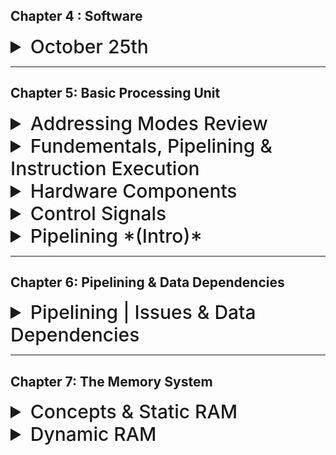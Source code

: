 


## Chapter 4 : Software

<details>
  <summary style="font-size: 30px; font-weight: 500; cursor: pointer;"> October 25th </summary>
  
![MCPA_asmp111111](../static/MPCA_ch4_1.png)

*High Level Languages build constructs* For loops, If statements, look at Python, lots of High Level Abstraction

*In Assembly you need to trace, it's harder*

**Compiler** : Program that takes High Level Constructs and converts into Assembly
- Optimizations are done at the Compiler level

**Assembly** : Takes Assembly Files, and turns it into Machine Code
- No optimizations are done, only directly translations here

Object files aren't Executable !!!

**Linker** : Link all the functions together, so that the program can be executed. *(Since the program goes Instruction by Instruction, and so everything needs to be together, including source files, library files which are already compiled object files)*

-  For EX: if I use `cos()` and don't include `<cmath>` I'll get **Linker** Error.
Now the **Executable File** from the Linker, is able to Execute

**Loader** : You can use Origins, in Assembly, which the Loader will take into account (Put labels at origin: **0x1000**, and Instructions at **0x400**)

#### Loader Header
- Loader reads the "Header" of the File for origin info, how to load it in...
- Hey Loader, we've got some libraries that might not be resolved yet... `cos()` for ex: pls know where this fn is in memory, and use it

- It's stored in memory once, and All programs using the `cos()` knows where it is, and Calls it. *(Loader Only Knows where it is)*

---

### Assembler Process

We know we've got 3 formats **J Type**, **R Type**, **I Type**

##### Two-Pass Assembler

#### First Pass

In the first pass, the assembler goes through the source code to generate all machine instructions and populate the symbol table with addresses of labels.

**Example:**
```assembly
LOOP:  ADD R1, R2
       SUB R3, R4
       JMP END
       MUL R1, R2
END:   HLT
```

In the first pass, the symbol table might look like: *(Pass 1 builds the symbol table)*

```
| Label | Address |
|-------|---------|
| LOOP  | 0000    |
| END   | 0011    |

```

#### Second Pass

During the second pass, the assembler uses the symbol table to resolve unknown branch offsets or addresses.

**Example:**
From the previous code, JMP END can now be resolved to jump to address 0011.

After the second pass, the machine code might look like:

```assembly
ADD R1, R2
SUB R3, R4
JMP 0011
MUL R1, R2
HLT
```

---



</details>


---

## Chapter 5: Basic Processing Unit

<details>
<summary style="font-size: 30px; font-weight: 500; cursor: pointer;"> Addressing Modes Review </summary>

  Addressing modes in computer architecture dictate how the instructions in a machine language program identify the data they operate upon or the destinations where they deposit results. Different addressing modes offer various ways to specify this data.

  **Immediate Mode:**

  The operand is a constant value and is present within the instruction itself. *(operand is IMMED16 here)*
  For example, in the instruction `ADD R1, 5`, the value "5" is an immediate operand.

  **Register Mode:**

  The operand is a register; the name or number of the register is given in the instruction.

  *Example:* `ADD R1, R2` adds the contents of register R2 to register R1.

  **Absolute or Direct Mode:**

  The address of the operand is given directly in the instruction.
  Example: `LOAD R1, 1000` loads the content of **memory location 1000** into register R1.

  **Indirect Mode:**

  The **address of the operand** is held in a register or memory location. The instruction specifies this register or memory location, and the actual operand is fetched from the resulting address. *(Here the operand holds an address)*

  *Example:* If R2 contains the address 2000, `LOAD R1, (R2)` loads the content of memory location 2000 into R1.

  **Indexed Mode:**

  This mode uses the sum of a base address and an index register to find the effective address.
  *Example:* If the instruction is `LOAD R1, 100(R2)` and R2 contains the value 50, then the data is loaded into R1 from memory location 150 (100 + 50).

  **Auto-increment and Auto-decrement Mode:**

  In auto-increment, after fetching the operand, the content of the register *(usually an address)* is automatically incremented. This is useful for accessing consecutive memory locations.
  In auto-decrement, the content of the register is decremented before fetching the operand.

  <br>

  *Example AUTO-INCR*: If R2 contains the address 1000, `LOAD R1, (R2)+` loads the content of memory location 1000 into R1 and then increments R2 to 1001. 

  <br>

  *EXAMPLE AUTO-DECR*
  If it was `LOAD R1, -(R2)`, R2 would first decrement to 999, then its content would be loaded into R1.

  ---

  ### Bringing it back to this Chapter:

  Every instruction cycle begins with fetching the next instruction from memory. Once fetched, the CPU decodes the instruction to determine which operation to perform and which addressing mode is used. The addressing mode will then dictate how the CPU retrieves or identifies the operands for the operation.

  **Operand Fetches**
  Based on the addressing mode, the data path will be set up differently to fetch operands!


  **Immediate Mode:** The operand data might be fetched as part of the instruction itself. Thus, the operand would be directly routed from the instruction register.

  **Direct or Absolute Mode:** The operand's address is directly specified. The CPU uses this address to fetch the operand from memory.

  **Register Mode:** The operand is in a CPU register, so no memory access is required. The data path will route data from the specified register.

  **Indexed Mode:** The CPU must add the base and index values to get the effective address. This involves the ALU in the data path to calculate the sum, and then memory is accessed using the effective address.

  **Indirect Mode:** The data path will first fetch an address from a register or memory location and then use that address to fetch the operand from memory.

  **Auto-increment/Auto-decrement Mode:** The data path fetches data from the memory address specified in a register. Then, the ALU increments (or decrements) the register's value.
</details>


  <details>
    <summary style="font-size: 30px; font-weight: 500; cursor: pointer;"> Fundementals, Pipelining & Instruction Execution</summary>

  ![xDxD](../static/MPCA_bb.png)

  proc. = processor

  **Processing Unit**
  - Executions of instructions, by the proc.
  - Functional Units of proc. how they are connected
  - Hardware for control signals (Control Unit)
  - Micro-programmed control

  ### SLOW
  One Logic Circuit taking a long time, and it's quite sequential *(NOT CONCURRENT)*

  ![wdqwdqef](../static/MPCA_6_slow.png)

  ### Much Faster *(Pipelining)*
  Way more Thruput, and in a pipeline, the "Station" *(Smaller logic circuit)* is able to process a portion of the Compute!

  **Example:** Report writing *(Abstract, Intro, Body, Conclusion)* at every stage in pipeline, one paragraph is added, and once the *Intro* Writer finishes Intro for Report #1, next cylce he can do Report #2's Intro. **THRU-PUT is 5x!!!**

  ![wdqwdqef](../static/MPCA_6_faster.png)
  ![wdqwdqef2](../static/MPCA_6_faster_1.png)
  
  **Notes**
  - In Pipeline, Stages should do equal amount of work, in a timeframe *(As our clock cycle is designed to support a whole stage/operation to preform within the single cycle)*
  - Design stages to keep clock cycle short *(Therefore, Frequency *(GHz)* gets faster, as `f = 1/l` , where `l` is clock cycle length)
  ---

  ### Instruction Executions

  We can have `n` stages, but due to Hardware limitations we usually have **5** with RISC and NIOS 2
  The **5** Steps we define, need to be as generic as possible to support the ut-most variety of instructions

  That's why some steps aren't use for certain Instructions, as that generic step isn't needed for a specific operation

  ![ix](../static/MPCA_6_i1.png)

  ![ix](../static/MPCA_6_i2.png)

  Generics:
  ![ix](../static/MPCA_6_i3.png)

</details>

<details>
  <summary style="font-size: 30px; font-weight: 500; cursor: pointer;"> Hardware Components </summary>

## Register File

"Access Circuitry" Enables 2 registers to be read in at the same time, for their contents to be available at 2 seperate outputs
- RA, and RB
- Register File has Data Input C *(Aswell as an indication to which Register File to Write in)*
- Connected with **IR** instruction register

- **Registers**: Super fast CPU memory spots.
- **Types**:
  - **Memory Access Registers**: MDR, MAR
  - **Instruction / Fetching Registers**: PC, IR
  - **Condition Registers**: Carry, Overflow, etc.
  - **Special**: Index, Stack Pointer
- **Implementation**: Registers often come in a 'register file' - a quick memory block allowing data read/write.

  ![ixr](../static/MPCA_6_r.png)

#### **Dual-ported Mem Block**

- **Concurrency**: Allows for simultaneous Read/Write
- **Complexity**: More complex hardware design to manage both ports
- **Size and Cost**: Larger / Costly
- **Applications** that require lots of simultaneous Read/Write want a **Dual-ported** mem block.

#### **Two Single-Ported Mem Blocks**

- **Synchronization**: Two single-ported may require additional synchronization.
- **Flexibility**: Two separate blocks can offer design flexibility.
- **Applications**: Dual-ported for high-speed access; two single-ported for cost-effectiveness or simpler systems.

## ALU (Arithmetic Logic Unit)

- **ALU's Role**: Processes data (both arithmetic and logical operations).
- **Hardware View**: Shows components needed for computational instructions.
- **Data Source & Destination**: Both come from the register file.
- **Notation**:
  - **[RA]** and **[RB]**: Values from registers at addresses A and B.
  - **new [RC]**: Result stored to the register at address C.
- **Immediate Values**: If a source operand is an immediate value, it's directly provided to the ALU without coming from a register.
      - Discussed in datapath, refer to *MUX B*

  ![ixalu](../static/MPCA_6_alu.png)

## Datapath

  #### Generic 5 Stages of Organization:

  ![ix5s](../static/MPCA_5_stage.png)

  #### Datapath *(From textbook)*

  ![ix](../static/MPCA_datapath.png)

#### Mux B
This MUX selects wether it uses the Immediate Value, or RB *(Inter-state register, as output for Stage 2)* for the ALU operation.
This MUX will determine the value going into **InB** in ALU.

**Examples:**
`ADD R2, R3, R4` , the ALU's InA will be RA (R3) , InB wil be RB (R4)
`ADD R2, R3, #2` , the ALU's InA will be RA (R3) , InB wil be Immediate Value (`#2`)

#### Mux Y
This is the multiplexer situated at the bottom of the diagram. It has three input choices *(indexed 0, 1, and 2)* and decides which of these inputs will pass through to the RY output based on the control input it receives:

**0** - ALU output (RZ): The output from the ALU (Arithmetic Logic Unit) after a computation is completed.

**1** - Memory data: This is the data retrieved from the memory. This would be used in operations where data is being loaded from memory.

**2** - Return address: This is typically used in subroutine calls in assembly or machine code. When a subroutine is called, the address of the next instruction *(i.e., the one to be executed after the subroutine finishes)* is saved so that the program can return to it. This is the "return address."

---

#### Data Path Examples
*With Various Addressing Modes and instructions*

TODO:

</details>

<details>
  <summary style="font-size: 30px; font-weight: 500; cursor: pointer;"> Control Signals </summary>

  **Control Signals**
  - Selects MUX inputs to guide data flow (for MuxB, MuxY)
  
  - Determines when data is written into **PC**, **IR**, 
  Register File and the memory

  - Tells the ALU, the OpCode, so ALU knows which circuit to use *(Add, Substract, Shift)*

  - Handles incoming data on *C*

  **MuxC**
  Selects IR, or LINK to be taken from Register

  ---

  **Memory Interface Control Signals**

  ![](../static/MPC_cs_1.png)

  - What address to send to mem.
  - If Load/Store, **RZ** is used
  - If we need to store from **RM** ...

  TODO: understand this

  ---

  **Instruction Address Generation**

  ![](../static/MPC_cs_2.png)

  Branch (with offset)? or goto next instruction +4

  If Instruction is a Call; 

  ---

  ### Hardwired Control

  **Hardwired** : Hardwired to support every instruction *(Derived from Truth Tables, and physical circuits)*

  ![mpc_cs_3](../static/MPC_cs_3.png)

  - Clock here is the Processor Clock, and the Step counter just counts... and resets

  - Step Counter *(goes from steps 1-5)* and repeats
  - External Inputs *(Interrupts)*

  Control Signal Gen: Takes in the Inputs & Signals, and generates *Control Signals*, to be sent to *Datapath*


  ---

  ## CISC STYLE processors

  ![mpc_cs_4](../static/MPC_cs_4.png)

  *Microprocessor* Is the control Circuit

  Bus can only have **1 driver**

  If want to read from bus, *Rin* = 1, Reading in (MUX = 1) to store into FlipFlop

  If want to write to bus, *Rout* = 1, Write to mux from FlipFlop

  **Think about it, high level**

  ![mpc_cs_5](../static/MPC_cs_5.png)

  Done in 7 Cycles, instead of 5 for risc

  **MICROPROGRAMMED** control: Software based approach to generation of signals. Easier phyiscal implementation, over hardware. *(Stores Control Words, and gives the right word to right instruction)* It's like stored in a **ROM** chip.

  ![mpc_cs_6](../static/MPC_cs_6.png)
  
  Sends the control signals per clock cycle from *Control Store*

  ---

  ### Examples:

  **Q1**

  1- GHz Clock

  Load & Store is 20% Percent of the Dynamic Instruction Count in a program

  5- Clock Cycles *(Every clock cycle, there is a fetch)*

  **Whats the frequency of Memory Access?**

  Stage 1. Fetch Instruction *(Mem Access, 1 access)*
  ...
  Stage 4. on average uses the memory by 20% *(Mem Access, 2 access for Load & Store)*

  (1 + 1 + 1 + 2 + 1) = 6 / 5 = 1.2

  On Average... 1.2 memory accesses

  *(Mem Access / Stages) * Frequency of Clock*

  (1.2 / 5) * 10^9 = 240 million memory accesses a second

  ---

  **Q2**

  ...

  Goes into program counter circuit from **RA**


  ---

  **Q3**

  Load R6, 1000(R9)

  Let's say R6 has value 4200
  R9 has value 85320

  Mem.loc: 86320 has value 75900

  R9 goes to Addr. A *RA=85320*
  R6 goes to Addr. B *RB=4200*

  **Link register** Address 31

  **ALU** will add *1000* + *RA=85320*

  **RZ** how has 86320

  Beginning of stage 4:

  **RM** has whatever is in **RB**

  RZ get's looked up, and MuxY gets back the value (75900)

  Will send it thru MuxY thru stage 4; 

  End of Stage 4, RY has 75900 *Access of Data*

---

**Q4**

```
ADD R5, R2, R3
ADD R6, R3, #20
```


R2 = 15
R3 = 25
R6 = 50


Step RA RB RZ RM RY
1. * * * * *
2. * * * * *
3. 15 25 * * * 
4. 25 50 40 25 *
5. * * 40 50 40  
6. * * 45 * * 
7. * * 45 * 45


---

Step 
</details>


<details>
  <summary style="font-size: 30px; font-weight: 500; cursor: pointer;"> Pipelining *(Intro)*</summary>

**Pipelining** Increases thru-put:

![thru put laundry](../static/MPCA_6_1.png)

![pipelining in a computer](../static/MPCA_6_23.png)

With Pipelining, 1 Instruction is finished **EVERY** Clock Cycle

*Some Problems*
Lets say something is stored in Instruction Register,
Well on the next *TICK*, it can be over-written by new instruction being loaded in

Not good...

![pipelining in a computer](../static/MPCA_6_3.png)

**Clear Stage** so the next Instruction can use a fresh stage, Interstage Buffers become important. *All nessarcy info, should be passed along with the buffer*

TLDR: Datapath has buffers in between, for Stage Clearance and stuff

---

## Data Dependency

![Data Issues](../static/MPCA_6_4.png)

We need R1 and R2 to have loaded in the Immediate values, before being added into R3 !

So the `Add R3, R2, R1` should stall, Until R1 & R2 have been loaded in and are "available"

Then it can do the Compute, Memory and Write.

**How do we Determine a Dependency?**

Control Circuit will compare between the Interstage Buffers, and will recognize Data Dependencies and *"stall"* when necessary.

We call it a "bubble", effectively wasting 3 clock cycles


![Data Issues](../static/MPCA_6_5.png)

## STALLING IS BAD !!111!

Execution Time grows, much more than you think with this...

**Sollution**:

### Data Forwarding (Solution 1.) Hardware

Mitigation technique of Bubbling, wasting clock cycles

Here we "Skip" going into RY from RZ, into Register files... 

We can directly put RZ into MuxA Immediately instead!

![Data Issues](../static/MPCA_6_6.png)

Here the RZ goes into Input A & Input B, as we don't know which spot the Data is used in... *Into 1 and 2* so Let's do BOTH!

And the Control Circuit will choose which to use (IMMED values forwarded from RZ)

**Saves wasted clock cycles**

### Compiler NO Operations & Optimization (Solution 2.) Software

![Data Issues](../static/MPCA_6_7.png)

Compilers also handle this *(Software Approach)*
And put's NOP *No Operation* Signals 

Compiler checks if it can put some Uncorrolated stuff in the NOP, so the Operation isn't wasted... *Example: Loading something random into R10*

**Most of the time** Instructions can be filled into the NOP's thus reducing execution time.

### Memory Delays (Solution 3.) Hardware & Software

**PROBLEM** Data isn't in the Cache! *cache miss*

Sometimes when Data isn't cache, it needs to fetch from Memory which is quite slow, so everything in the pipeline is effectively waiting on this Memory Fetch.

![Data Issues](../static/MPCA_6_8.png)

![Data Issues](../static/MPCA_6_9.png)

---

Another Issue... Branching lmfao

## Branch Delays

After the branch, sometimes the PC still does #4, then #4 for the pipelining, and so in the 3rd cycle it's like OFFSET + #8 which **isn't good**

![Data Issues](../static/MPCA_6_10.png)

We need to discard the work of adding #4 to PC, twice let's say... so this is a **Branch Penalty** aka "Bubbling" so we can put NO-Operations instead.

Can we calculate the Branch Offset earlier? so we don't waste cycles??

Another *ADDER* added in Decode Stage

![Data Issues](../static/MPCA_6_11.png)
![Data Issues](../static/MPCA_6_12.png)

So in the **Decode Stage Adder** add comparator, for the Conditional Branch Comparison *Reduces Branch Penalty*

#### Branch Delay Slot

- Can put a No. Operation
- Put an un-corrolated *(data InDependent)* Instruction in the Branch Delay Slot for Optimization
  - **NEEDS TO BE an Instruction that is supposed to be executed BEFORE THE BRANCH INSTRUCTION!*

**Example**:
![Data Issues](../static/MPCA_6_13.png)

Compiler might also "Unroll" the loop, if the loop is simple enough, so we don't need to do all this Branch Instruction stuff, just go sequentially over an "Unrolled" loop.

---

### Branch Prediction

![Data Issues](../static/MPCA_6_14.png)

I'm trying to predict..

If it's unconditional, we "Predict" in the Fetch phase that it will Branch forsure...

```
A = 100

Loop Till A is 0 {
  A--
}
```

here the prediction will be correct 100 times, and in the last time it be will wrong *(Accidentally branch, when A is 0, but that's only 1 branch delay instead of like.. 101 delays)*

*First Run of the Loop* Will Predict wrong **ONCE** at the end (0 -> 1)

*Second Run of the Loop* Will Predict wrong **TWICE** 1 at the beginning & 1 at the end
(1 -> 0) then (0 -> 1)

**Build Branch Buffer Table**

Every Entry in this table (Row) is another Branch, with it's Respective Prediction and Offset.

---

### Dynamic Branch Prediciton

![Data Issues](../static/MPCA_6_15.png)

*Here there is more State involved, and this reduces the Wrong Predictions that waste clock cycles!, shortening Branch Delay*

---

### Resource Limitations

- Limited Number of Registers *(Nios 2 has like 30)*
  - We get more Data Dependency aswell if we use Less Registers...

- Cache Memory
  - Stage 1: Read from Cache  
  - Stage 4: Also want's to use the Memory at the same time! *(LOAD & STORE)*

  - **Cache** is divided in 2 Halfs:
    - 1/2 Instructions (Stage 1)
    - 2/2 Data (Stage 4)

---

**For: Non-pipelined Processors**

N. Instructions
R. Clock Rate *(1 GHz)*
S. Average Number of Cycles for Fetch & Execute *(N STAGES)*

`T = ( N*S ) / R`
T. Is Time

`Pnp = R / S`
Pnp. Amount of Instructions executed within a Cycle *(INSTRUCTION THROUGHPUT)*


### Preformance Evaluation

![Data Issues](../static/MPCA_6_16.png)


*ALU* Stage is usually the slowest, so we need to design our Clock Rate, with this slowest stage!

*Every Stage* needs to do a substantial amount of work!

![Data Issues](../static/MPCA_6_17.png)

**Some companies**:

- Since ALU takes lots of time, Some Companies will Actually Pipeline the ALU itself! *Intel can do like 14 stages, but this includes ALU sub-stages*

</details>

---

## Chapter 6: Pipelining & Data Dependencies

<details>
  <summary style="font-size: 30px; font-weight: 500; cursor: pointer;"> Pipelining | Issues & Data Dependencies</summary>

Pipelining IN CISC:

- Core 2, Core i7 go up to 17 Stages

#### Summary

- Pipelining increases Through-Put

TODO: show pipelining issues
</details>

---

## Chapter 7: The Memory System 

<details>
  <summary style="font-size: 30px; font-weight: 500; cursor: pointer;"> Concepts & Static RAM</summary>

  ![mcpa70](../static/MPCA_7_0.png)

  ## Key Points on Computer Memory and Addressing

### Addressing Scheme and Memory Size
- **16-bit addresses:** Can address up to \(2^{16} = 64K\) memory locations.
- **32-bit addresses:** Capable of utilizing up to \(2^{32} = 4G\) locations.
- **64-bit addresses:** Access up to \(2^{64} = 16E \approx 16 \times 10^{18}\) locations.

### Memory Operation
- Memory stores and retrieves data in word-length quantities.
- In a 32-bit address system:
  - High-order 30 bits specify the word to be accessed.
  - Low-order 2 bits determine the byte location for byte quantities.

### Processor-Memory Interface
- Consists of address, data, and control lines.
- **Address lines:** Specify the memory location for data transfer.
- **Data lines:** Transfer the data.
- **Control lines:** Indicate Read/Write operations, byte/word transfer, and provide timing information.
- Memory responds with MFC signal, signaling completion of the operation.

### Memory Speed Measures
- **Memory access time:** Time from the start to the completion of a data transfer operation *(per word or byte)*.
- **Memory cycle time:** Minimum delay between two successive memory operations, typically longer than access time.

### Memory Types
- **Random-Access Memory (RAM):** Access time is the same for any location, independent of its address.
- Contrasts with serial or partly serial access storage devices *(e.g., magnetic/optical disks)*, where access time depends on data position.
- Computer memories are implemented using semiconductor integrated circuits.

---

  ![mcpa70](../static/MPCA_7_1.png)

  ## Cache & Virtual Memory

#### Memory Access Bottleneck
- Processor processes data faster than it can be fetched from main memory.
- Therefore, *Memory access time* is the system bottleneck.

#### Cache Memory
- A small, fast memory placed between the main memory and the processor. *(L2, and L1)*
- Holds currently active portions of a program and their data.

#### Virtual Memory
- Only active parts of a program are kept in main memory; the rest is on secondary storage.
- Involves transparent transfer of program sections between main memory and secondary storage.
- Allows the application program to perceive a memory size larger than physical main memory.

#### Block Transfers
- Data are transferred in blocks (not one word at a time) between:
  - Main memory and cache.
  - Main memory and disk.
  - Main memory and high-speed devices *(e.g., graphics display, Ethernet interface)*.
- Block transfers involve tens, hundreds, or thousands of words.
- The speed of reading/writing blocks of data is critical for main memory performance.

---

## Semiconductor RAM Memories
- Cycle times range from 100 ns to less than 10 ns.

### Internal Organization
- **Memory Cells:** Organized in an array, each cell holds a single bit.
- **Words:** Formed by rows of cells, connected to word lines.
- **Columns:** Connect cells to bit lines.
- **Sense/Write Circuits:** Act as interfaces between internal bit lines and chip's data I/O pins.

### Control Pin Connections
- **Read/Write (R/W) Input:** Specifies the operation (Read or Write).
- **Chip Select (CS) Input:** Selects a specific chip in a multi-chip memory system.

### Memory Operations
- **Read Operation:** Sense/Write circuits sense data from selected cells and output them.
- **Write Operation:** Sense/Write circuits store input data in selected cells.

![mcpa70](../static/MPCA_7_2.png)

**Figure 8.2** is an example of a very small memory circuit consisting of 16 words of 8 bits each. This is referred to as a `16 × 8 organization`. The data input and the data output of each Sense/Write circuit are connected to a single bidirectional data line that can be connected to the data lines of a computer. Two control lines, **R/W** and **CS**, are provided. The R/W
*(Read/Write)* input specifies the required operation, and the CS *(Chip Select)* input selects
a given chip in a multichip memory system.

#### Additional Info. Fig 8.2

- **Stores** 128 bit! *(16 x 8)*

- **Address Decoder (AD)** Selects a word from the Memory, in this example each word is uniquely represented by 4 bits, for 16 different words that can be selected.

- **Word Line(s)** Every word has a line,it's the horizontal lines that are connected to the Address Decoder. The AD activates, once that Word is in question *(R/W)*

- **Bit Line(s)** Are the vertical lines from every Sense/Write Circuit. they are connected to every cell in a row, and upon *Word Line* Activation, the control signals know to send data up to the selected word for *Read/Write* ops.

- *Word Line Activation:* The signal from the address decoder causes the transistors along **W1** for ex. to turn on, which effectively connects the cells in that word to their respective bit lines.

-- **Power!** A 5V power input *(usually low Amperage)* along with a Ground (GND) is necessary for this kind of Static Memory to persist, and once the power is out, so does any bits stored in RAM.

---

## Static Memories (SRAM)

![mcpa73](../static/MPCA_7_3.png)

Figure 8.4 illustrates how a static RAM (SRAM) cell may be implemented. Two inverters are cross-connected to form a latch. The latch is connected to two bit lines by transistors **T1** and **T2**.

These transistors act as switches that can be opened or closed under control of the word line. 
When the word line is at ground level, the transistors are turned off and the latch retains its state.

For example, if the logic value at **point X is 1** and at **point Y is 0**, this state is maintained as long as the signal on the word line is at ground level. Assume that this state represents the value **1**.

## SRAM Cell Read and Write Operations

### Read Operation Steps
- Activate the word line to close switches T1 and T2.
- If the cell is in **state 1**:
  - Bit line \( b \) is high.
  - Bit line \( b' \) is low.
- If the cell is in **state 0**:
  - Bit line \( b \) is low.
  - Bit line \( b' \) is high.
- Sense/Write circuit monitors the state of \( b \) and \( b' \) and sets the output.

### Write Operation Steps
- Sense/Write circuit drives bit lines \( b \) and \( b' \).
- Place the desired value on bit line \( b \) and its complement on \( b' \).
- Activate the word line to force the cell into the desired state.
- The cell retains the state after the word line is deactivated.


- Chip implementation typically uses CMOS *(complementary metal oxide semiconductor)* cell whose advantage is low power consumption

![mcpa73](../static/MPCA_7_4.png)

## Characteristics of SRAM (Static RAM)

### Volatility
- SRAM cells require continuous power to retain data.
- Contents are lost if power is interrupted—SRAMs are volatile memories.

### Power Consumption
- CMOS SRAMs have low power consumption.
- Current flows only during access; otherwise, transistors T1, T2, and one transistor in each inverter are off.
- No continuous path between Vsupply and ground when not accessed.

### Speed
- SRAMs offer quick access times, with commercial chips featuring access times of a few nanoseconds.
- They are favored in applications where speed is crucial.

---
*TODO*: More on Static Ram?
</details>

<details>
  <summary style="font-size: 30px; font-weight: 500; cursor: pointer;"> Dynamic RAM</summary>
  
## Comparison of SRAM and DRAM

### SRAM (Static RAM)
- Short access times due to several transistors per cell.
- Lower density because of complex cell structure.
- Used in applications where speed is critical.

### DRAM (Dynamic RAM)
- Simpler cell design with one transistor and one capacitor, leading to higher density and lower cost.
- Longer access times compared to SRAM.
- Contents are volatile and need periodic refreshing as the charge in the capacitor leaks.
- Widely used in computers for main memory.

### DRAM Cell Operation
- **Storing Data**: Transistor \( T \) turns on to charge the capacitor \( C \) to a known value.
- **Retention**: After \( T \) turns off, the charge remains but starts to leak due to small current conduction by \( T \).
- **Refreshing**: Contents are refreshed during read operations or by explicitly restoring the capacitor charge.
- **Reading Data**: Transistor \( T \) turns on, and a sense amplifier detects the charge level, interpreting it as a logic value.
  - If charge > threshold: Amplifier recharges capacitor to logic value 1.
  - If charge < threshold: Amplifier discharges capacitor fully.

### Memory Refresh
- All cells in a row are refreshed simultaneously due to the common word line.
- Refreshing is critical for maintaining data integrity over time.
---

# Dynamic RAM
![mcpa73](../static/MPCA_7_55.png)

## DRAM Example:
![mcpa73](../static/MPCA_7_5.png)

- 32M x 8 bytes Dynamic Memory Chip

- *cell organization:* 16K x 16K array.

  - The 16,384 cells in each row are divided into 2,048 groups of 8, forming **2,048 bytes** of data.

- 14 Address Bits are needed to Select Row, and 11 bits, to specify group of 8, in selected row. *(Total: 25-bit Addresses to access each unique byte)*

## DRAM Operation and Timing Controlled by RAS and CAS

### RAS (Row Address Strobe) Process
- A signal pulse on the RAS line loads the row address into the row address latch.
- Initiates a Read operation where all cells in the selected row are read and refreshed.

### CAS (Column Address Strobe) Process
- After the row address is set, the column address is applied to the address pins.
- The column address is loaded into the column address latch via the CAS line.
- Decodes the column address and selects a group of 8 Sense/Write circuits.

### Read Operation
- If R/W indicates a Read, the data from the selected Sense/Write circuits are transferred to the data lines \( D_7−0 \).

### Write Operation
- If R/W indicates a Write, data on \( D_7−0 \) lines overwrite contents of the selected cells in the 8 columns.

### Active Low Signals
- In commercial DRAM chips, RAS and CAS are active when low.
- Addresses are latched with a high-to-low signal transition, indicated as \(\overline{\text{RAS}}\) and \(\overline{\text{CAS}}\).

---

**Issue with DRAM...**

In a typical DRAM, when you need to access a byte of data, you provide a row and column address. The DRAM fetches the entire row of data *(thousands of bits)*, but only the specific byte (8 bits) you asked for is sent back. To access another byte, even if it's in the same row, you need to repeat the whole process, which is slow.


## Fast Page Mode:
- Large block of data is often called a "page"
With FPM, this process is optimized. Imagine you're reading a book and need to reference multiple sentences on the same page. Instead of flipping to the page for each sentence, you keep the page open and simply move your eyes to each sentence. FPM does something similar with DRAM data.
- **Initial Access:** When you first access a row in the DRAM, all the data in that row is read and stored temporarily (like opening a page in the book).

- **Subsequent Accesses:** If you need to access another byte in the same row, FPM allows you to do so without having to 're-open' the row. You just change the column address (like moving your eyes to a different sentence). This is much faster because you skip the step of selecting the row again.

**Example:** Suppose you need to access three bytes of data, all located in the same row but at different columns. In standard mode, you would activate the row and read the first byte, then repeat this process for the next two bytes. With FPM, you activate the row once, read the first byte, and for the next two bytes, you only change the column address, making the process quicker.

**Sidenote: FPM nowadays is deprecated LOL!**
FPM was a significant improvement in its time because it sped up the data transfer for blocks of data located in the same row. However, modern systems use more advanced methods that are faster and more efficient than FPM. Despite its historical importance, FPM is now considered outdated for most modern applications.

---

## Synchronous DRAM figure:

![dd](../static/MCPA_sync_dram.png)

**Cell Array** is still the exact same as Async DRAM *(Async is the Older style)*

**Buffer Registers** are useful when transferring large blocks of data at very high speed

**Processor:** I want 0xDEADBEEF !, **Async Dram:** K I promise ill give it to u at some point...
**Processor:** I want 0xDEADBEEF and will be back in 3 cycles !, **Sync Dram:** It will be there in 3 cycles!

**Sync DRAM** wastes less time, as it schedules Memory Getting and writing more efficiently.

- Sense amplifiers still have latching capability
- Additional benefits from internal buffering and availability of synchronizing clock signal
- Internal row counter enables built-in refresh instead of relying on external controller Synchronous DRAMs

The distinguishing feature of an SDRAM is the use of a clock signal, the availability of which makes it possible to incorporate control circuitry on the chip that provides many useful features. For example, SDRAMs have built-in refresh circuitry, with a refresh counter to provide the addresses of the rows to be selected for refreshing. 

![dd1](../static/MCPA_sync_dram_1.png)

# SDRAM Burst Read Operation (Length 4)

1. **Row Address Latching**
   - **Action**: Latch the row address under control of the RAS (Row Address Strobe) signal.
   - **Explanation**: This step involves selecting the row from where the data will be read. The RAS signal is used to lock in this row address.

2. **Row Activation**
   - **Action**: The memory takes a few clock cycles (typically 5 or 6, but simplified to 2 in the figure) to activate the selected row.
   - **Explanation**: During this time, the SDRAM is preparing the row of data to be read. Think of it as opening the correct page in a book.

3. **Column Address Latching**
   - **Action**: Latch the column address under control of the CAS (Column Address Strobe) signal.
   - **Explanation**: After the row is activated, the specific column (or the starting column for a burst read) is selected. The CAS signal locks in this column address.

4. **Data Transfer Delay**
   - **Action**: Wait for a delay of one clock cycle.
   - **Explanation**: This brief pause allows the SDRAM to get the first set of data bits ready for transfer.

5. **First Data Set Transfer**
   - **Action**: Transfer the first set of data bits onto the data lines.
   - **Explanation**: The SDRAM puts the data from the selected row and column on the output pins. This is the first piece of data in your burst sequence.

6. **Automatic Column Increment**
   - **Action**: Automatically increment the column address to access the next sets of bits in the selected row.
   - **Explanation**: After reading the first set of data, the SDRAM automatically moves to the next column in the same row.

7. **Sequential Data Transfer**
   - **Action**: Transfer the next three sets of data bits in the following 3 clock cycles.
   - **Explanation**: The SDRAM continues to read data from the next columns, transferring each set in each subsequent clock cycle. This completes the burst of four data transfers.

**Note about Bandwidth**

The first word of data is transferred five clock cycles later. Thus, the latency is five clock cycles. If the clock rate is 500 MHz, then the
latency is 10 ns. The remaining three words are transferred in consecutive clock cycles, at the rate of one word every 2 ns.
<br><br/>
The example above illustrates that we need a parameter other than memory latency to describe the memory’s performance during block transfers. A useful performance measure is the number of bits or bytes that can be transferred in one second.

- Bandwidth also depends on number of parallel access that can occur and rate of transfer of data

---

*EXHERT:*

The SDRAM automatically increments the column address to access the next three sets of bits in the selected row, which are placed on the data lines in the next 3 clock cycles. Synchronous DRAMs can deliver data at a very high rate, because all the control signals needed are generated inside the chip. The initial commercial SDRAMs in the 1990s were designed for clock speeds of up to 133 MHz. As technology evolved, much faster SDRAM chips were developed. Today’s SDRAMs operate with clock speeds that can exceed 1 GHz.

---

## Double-Data-Rate SDRAM (DDR, Synchronous Dynamic RAM)

- DDR symbolizes that data are transferred externally on both the rising and falling edges of the clock. For this reason, memories that use this technique are called double-data-rate SDRAMs *(DDR SDRAMs)*.

Several versions of DDR chips have been developed. The earliest version is known as DDR. Later versions, called DDR2, DDR3, and DDR4, have enhanced capabilities. They offer increased storage capacity, lower power, and faster clock speeds. For example, DDR2 and DDR3 can operate at clock frequencies of 400 and 800 MHz, respectively. Therefore, they transfer data using the effective clock speeds of 800 and 1600 MHz, respectively.

**DDR4** operates at 1.2V and up to 3200 MT/s
**DDR5** operates at 1.1V and up to 7200 MT/s
---

## Structure of "BIG-BOI" Memories, we're talkings alot of WORDS!
- Larger memories combine multiple chips *(memory chips may be connected to form a much larger memory)*

![dd2](../static/MCPA_sync_dram_2.png)

**Notes**
- 2M word-addressable memory needs **21 bits**
- Each chip has only 19 address bits (2^19 = 512K)
- Address bits *A20* and *A19* select one of 4 groups *( 2-bit decoder drive chip-select pins )*
- Only selected chips respond to a request

- Implement with 512K x 8 static memory chips
- 4 chips for 32 bits, 4 groups of 4 chips for 2M
- Shared data connections need tri-state circuits
  - When a chip is not selected (i.e., CS input is 0), its I/O pins are electrically disconnected Synchronous DRAMs


*I got no clue what tri-state is, review that*???
The data output for each chip is of the tri-state type described in Section 7.2.3. 

![dd2](../static/MCPA_sync_dram_3.png)
Chips are manufactured in different organizations, to provide flexibility in designing memory systems. For example, a 1-Gbit chip may be organized as 256M × 4, or 128M × 8. Packaging considerations have led to the development of assemblies known as memory modules. 
---


## MEMORY Controller

Let's say the processor wants to access a specific cell in the memory. The complete address is **1001101011.**

High-Order Bits (Row Address):

Suppose the first 5 bits  **10011** are high-order bits.
These bits are sent first to select a row.
Low-Order Bits (Column Address):

The remaining 5 bits **01011** are low-order bits.
These bits are sent next to select a column.
Memory Controller's Role:

It receives the full address **1001101011** from the processor.
Splits the address into **10011** (row) and **01011** (column).
Sends row address with RAS signal and column address with CAS signal.

# Summary of Dynamic RAM (DRAM) Addressing and Refresh

## DRAM Addressing
- **Address Split**: DRAM chip addresses are divided into high-order and low-order bits.
- **High-Order Bits**: Select a row in the cell array. These are latched first with the RAS (Row Address Strobe) signal.
- **Low-Order Bits**: Select a column. These are latched after row selection, using the same address pins, with the CAS (Column Address Strobe) signal.
- **Processor and Memory Controller**: A typical processor issues the complete address at once, requiring a multiplexer. This role is often fulfilled by a memory controller.
- **Memory Controller Functions**:
  - Accepts the full address and R/W signal from the processor.
  - Splits the address for row/column selection.
  - Generates RAS and CAS signals with appropriate timing.
- **Module Selection**: In systems with multiple memory modules, the high-order bits of the address are used to select the appropriate module.

## DRAM Refresh
- **Necessity**: Dynamic RAMs require periodic refreshing.
- **Refresh in Synchronous and Asynchronous DRAM**:
  - Synchronous DRAMs have internal control circuitry for refresh cycles.
  - Asynchronous DRAMs need an external control circuit, typically part of the memory controller.
- **Refresh Overhead**:
  - Refresh operations cause a small delay in memory access.
  - Example: In an SDRAM needing a refresh every 64 ms, the total time for refreshing all rows is about 0.41 ms. This results in a refresh overhead of less than 1%.

## Choice of Technology
- **Static vs. Dynamic RAM**:
  - Static RAM (SRAM): Fast, but more complex and costly. Used for small, fast memory needs.
  - Dynamic RAM (DRAM): High bit density, low cost per bit. Synchronous DRAMs are common for main memory.

Synchronous DRAMs are the predominant choice for implementing the main memory.

---

**READ-ONLY Memory (ROM)**
- A special writing process is needed to place the information into a nonvolatile memory. Since its normal operation involves only reading the stored data, a memory of this type is called a *read-only memory (ROM)*.


**Programmable READ-ONLY Memory (PROM)**
![mc7811](../static/MCPA_7_811.png)

- Some ROM designs allow the data to be loaded by the user, thus providing a programmable ROM (PROM). Programmability is achieved by inserting a fuse at point P in *Figure 8.11* The user can insert 1s at the required locations by burning out the fuses at these locations using high-current pulses but this IS PERMANENT!

**Erasable, reprogrammable ROM, called an (EPROM)**
- It allows the stored data to be erased and new data to be written into it
- Since EPROMs are capable of retaining stored information for a long time, they can be used in place of ROMs or PROMs while software is being developed.
- The cell looks very similar to *Figure 8.11* but instead, the point P is a Transistor, where it's normally turned off. *(Open Switch)*

- **Charge Injection**: EPROM (Erasable Programmable Read-Only Memory) cells are activated by injecting charge into them.
- **Trapped Charge**: This charge becomes trapped inside, allowing the cell to function as a memory unit, similar to ROM (Read-Only Memory) cells.
- **Erasure Method**: To erase data, the trapped charge in the transistors, which form the memory cells, needs to be dissipated.
- **Use of Ultraviolet Light**: Exposing the EPROM chip to ultraviolet light erases the entire contents of the chip.
- **Packaging with Transparent Windows**: EPROM chips are housed in special packages that have transparent windows to facilitate exposure to ultraviolet light for erasure.


**Electrically Erasable Reprogrammable ROM, called an (EEPROM)**

- Can be programmed, erased, and reprogrammed electrically.
- Needs different voltages for erasing, writing, and reading stored data PROM, EPROM, and EEPROM

**Flash Memory**
- Similar to EEPROM, For higher density, Flash cells are designed to be erased (or written) in larger blocks of cells, not individually.
- Greater density & lower cost of Flash memory outweighs the inconvenience of block writes
- Widely used in cell phones, digital cameras, and solid-state drives *(e.g., USB memory keys)*

---

## Direct Memory Access (DMA):

**DMA Controller** is shared by many I/O devices, or part of an I/O device
- Although a DMA controller transfers data without intervention by the processor, its operation must be under the control of a program executed by the processor, usually an operating system routine.


![mc7811](../static/MCPA_8_dma.png)

1. **DMA Controller Registers**: The DMA (Direct Memory Access) controller uses three types of registers:
   - **Starting Address Register**: Stores the initial address for data transfer.
   - **Word Count Register**: Holds the number of words to be transferred.
   - **Status and Control Flags Register**: Contains flags for controlling and monitoring the transfer.

2. **Transfer Direction Control (R/W Bit)**:
   - **Read Operation (R/W = 1)**: Data is transferred from memory to the I/O device.
   - **Write Operation (R/W = 0)**: Data moves from the I/O device to memory.

3. **Additional Data Transfer**: In some cases, like with a disk, extra information (e.g., data location on the disk) is provided by the processor to the I/O device.

4. **Transfer Completion and Commands**:
   - **Done Flag**: Set to 1 when a data block transfer is complete and the controller is ready for a new command.
   - **Interrupt-enable Flag (IE, Bit 30)**: When set to 1, it enables the controller to issue an interrupt after completing a data block transfer.
   - **IRQ Bit**: Indicates an interrupt request by the controller.

5. **Example of DMA Usage in a Computer System**:
   - **Ethernet Connection**: A DMA controller connects a high-speed Ethernet to the computer’s I/O bus.
   - **Disk Controller with DMA**: Controls two disks and provides two DMA channels, allowing two independent DMA operations as if each disk had its own controller. The necessary registers for memory address and word count are duplicated for each disk.

</details>